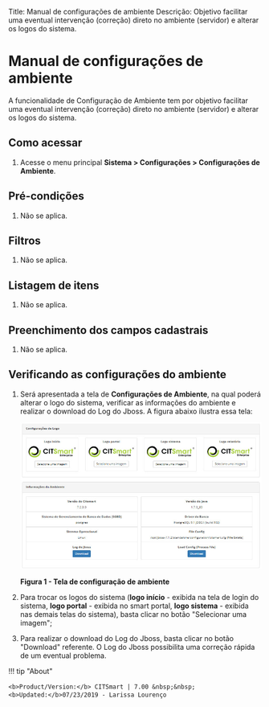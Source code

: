 Title: Manual de configurações de ambiente
Descrição: Objetivo facilitar uma eventual intervenção (correção) direto no ambiente (servidor) e alterar os logos do sistema.
# Manual de configurações de ambiente

A funcionalidade de Configuração de Ambiente tem por objetivo facilitar uma eventual intervenção (correção) direto no ambiente
(servidor) e alterar os logos do sistema.

Como acessar
-------------

1. Acesse o menu principal **Sistema > Configurações > Configurações de Ambiente**.

Pré-condições
---------------

1. Não se aplica.

Filtros
---------

1. Não se aplica.

Listagem de itens
------------------

1. Não se aplica.

Preenchimento dos campos cadastrais
------------------------------------

1. Não se aplica.

Verificando as configurações do ambiente
------------------------------------------

1. Será apresentada a tela de **Configurações de Ambiente**, na qual poderá alterar o logo do sistema, verificar as informações do 
ambiente e realizar o download do Log do Jboss. A figura abaixo ilustra essa tela:

    ![Configuração](images/logo.img1.jpg)
    
    **Figura 1 - Tela de configuração de ambiente**
    
2. Para trocar os logos do sistema (**logo início** - exibida na tela de login do sistema, **logo portal** - exibida no smart 
portal, **logo sistema** - exibida nas demais telas do sistema), basta clicar no botão "Selecionar uma imagem";

3. Para realizar o download do Log do Jboss, basta clicar no botão "Download" referente. O Log do Jboss possibilita uma correção
rápida de um eventual problema.

	
!!! tip "About"

    <b>Product/Version:</b> CITSmart | 7.00 &nbsp;&nbsp;
    <b>Updated:</b>07/23/2019 - Larissa Lourenço
